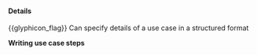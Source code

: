 <div id="title">

#### Details

</div>

<span id="prereqs"><dynamic-panel src="../introduction/unit-inElsewhere-asFlat.md" boilerplate header="%%{{ icon_prereq }} Requirements → Specifying Requirements → Use Cases → Introduction%%" />
<dynamic-panel src="../identifying/unit-inElsewhere-asFlat.md" boilerplate header="%%{{ icon_prereq }} Requirements → Specifying Requirements → Use Cases → Identifying%%" /></span>

<span id="outcomes">{{glyphicon_flag}} Can specify details of a use case in a structured format</span>

<div id="body">

**Writing use case steps**

<include src="useCaseSteps.md" />

<include src="mainSuccessScenario.md" />

<include src="extensions.md" />

<include src="inclusions.md" />

<include src="preconditions.md" />

<include src="guarantees.md" />

</div>

<div id="extras">

<include src="exercises.md" />

</div>